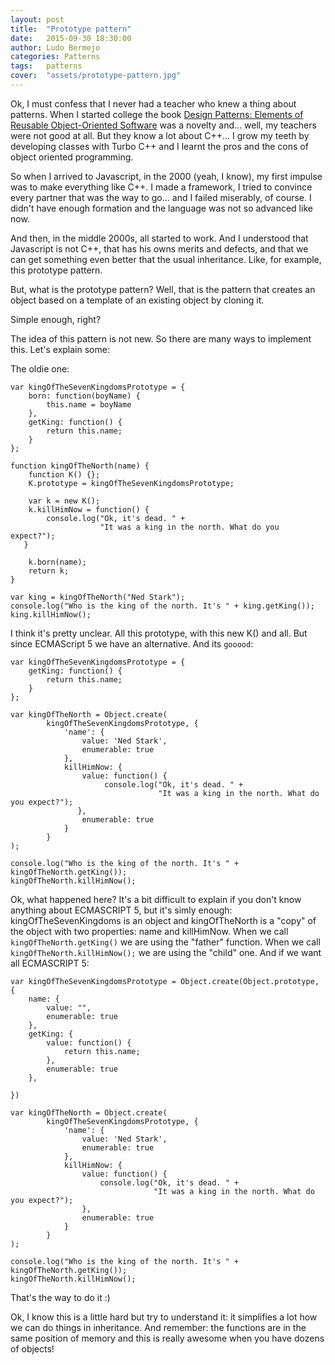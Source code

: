 ```yaml
---
layout: post
title:  "Prototype pattern"
date:   2015-09-30 18:30:00
author: Ludo Bermejo
categories: Patterns 
tags:	patterns 
cover:  "assets/prototype-pattern.jpg"
---
```


Ok, I must confess that I never had a teacher who knew a thing about patterns. When I started college the book [Design Patterns: Elements of Reusable Object-Oriented Software](https://en.wikipedia.org/wiki/Design_Patterns) was a novelty and... well, my teachers were not good at all. But they know a lot about C++... I grow my teeth by developing classes with Turbo C++ and I learnt the pros and the cons of object oriented programming.
    
So when I arrived to Javascript, in the 2000 (yeah, I know), my first impulse was to make everything like C++. I made a framework, I tried to convince every partner that was the way to go... and I failed miserably, of course. I didn't have enough formation and the language was not so advanced like now.

And then, in the middle 2000s, all started to work. And I understood that Javascript is not C++, that has his owns merits and defects, and that we can get something even better that the usual inheritance. Like, for example, this prototype pattern. 

But, what is the prototype pattern? Well, that is the pattern that creates an object based on a template of an existing object by cloning it.

Simple enough, right?

The idea of this pattern is not new. So there are many ways to implement this. Let's explain some:

The oldie one:

    var kingOfTheSevenKingdomsPrototype = {
        born: function(boyName) {
            this.name = boyName
        },
        getKing: function() {
            return this.name;
        }
    };

    function kingOfTheNorth(name) {
        function K() {};
        K.prototype = kingOfTheSevenKingdomsPrototype;

        var k = new K();
        k.killHimNow = function() {
            console.log("Ok, it's dead. " +
                        "It was a king in the north. What do you expect?");
       }

        k.born(name);
        return k;
    }

    var king = kingOfTheNorth("Ned Stark");
    console.log("Who is the king of the north. It's " + king.getKing());
    king.killHimNow();        
        
I think it's pretty unclear. All this prototype, with this new K() and all. But since ECMAScript 5 we have an alternative. And its `gooood`:

    var kingOfTheSevenKingdomsPrototype = {
        getKing: function() {
            return this.name;
        }
    };

    var kingOfTheNorth = Object.create(
            kingOfTheSevenKingdomsPrototype, {
                'name': {
                    value: 'Ned Stark',
                    enumerable: true
                },
                killHimNow: {
                    value: function() {
                         console.log("Ok, it's dead. " +
                                     "It was a king in the north. What do you expect?");
                   },
                    enumerable: true
                }
            }
    );

    console.log("Who is the king of the north. It's " + kingOfTheNorth.getKing());
    kingOfTheNorth.killHimNow();


Ok, what happened here? It's a bit difficult to explain if you don't know anything about ECMASCRIPT 5, but it's simly enough: kingOfTheSevenKingdoms is an object and kingOfTheNorth is a "copy" of the object with two properties: name and killHimNow. When we call `kingOfTheNorth.getKing()` we are using the "father" function. When we call `kingOfTheNorth.killHimNow();` we are using the "child" one. And if we want all ECMASCRIPT 5:

    var kingOfTheSevenKingdomsPrototype = Object.create(Object.prototype, {
        name: {
            value: "",
            enumerable: true
        },
        getKing: {
            value: function() {
                return this.name;
            },
            enumerable: true
        },

    })

    var kingOfTheNorth = Object.create(
            kingOfTheSevenKingdomsPrototype, {
                'name': {
                    value: 'Ned Stark',
                    enumerable: true
                },
                killHimNow: {
                    value: function() {
                        console.log("Ok, it's dead. " +
                                    "It was a king in the north. What do you expect?");
                    },
                    enumerable: true
                }
            }
    );

    console.log("Who is the king of the north. It's " + kingOfTheNorth.getKing());
    kingOfTheNorth.killHimNow();
    
That's the way to do it :)
    
Ok, I know this is a little hard but try to understand it: it simplifies a lot how we can do things in inheritance. And remember: the functions are in the same position of memory and this is really awesome when you have dozens of objects!      
        
